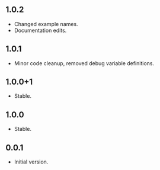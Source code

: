 <!-- QMC6310_Unified -->


## 1.0.2

* Changed example names.
* Documentation edits.

## 1.0.1

* Minor code cleanup, removed debug variable definitions.

## 1.0.0+1

* Stable.

## 1.0.0

* Stable.

## 0.0.1

* Initial version.